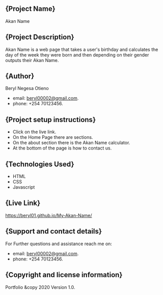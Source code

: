 ## {Project Name}
Akan Name
## {Project Description}
Akan Name is a web page that takes a user's birthday and calculates the day of the week they were born and then depending on their gender outputs their Akan Name.
## {Author}
Beryl Negesa Otieno
* email: beryl00002@gmail.com.
* phone: +254 70123456.
## {Project setup instructions}
* Click on the live link.
* On the Home Page there are sections.
* On the about section there is the Akan Name calculator.
* At the bottom of the page is how to contact us.
## {Technologies Used}
* HTML
* CSS
* Javascript
## {Live Link}
 https://beryl01.github.io/My-Akan-Name/
## {Support and contact details}
For Further questions and assistance reach me on:
* email: beryl00002@gmail.com.
* phone: +254 70123456.
## {Copyright and license information}
Portfolio &copy 2020 Version 1.0.




